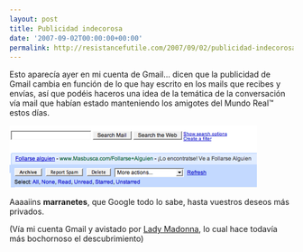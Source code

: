 ```yaml
---
layout: post
title: Publicidad indecorosa
date: '2007-09-02T00:00:00+00:00'
permalink: http://resistancefutile.com/2007/09/02/publicidad-indecorosa/
---
```

Esto aparecía ayer en mi cuenta de Gmail... dicen que la publicidad de Gmail cambia en función de lo que hay escrito en los mails que recibes y envías, así que podéis haceros una idea de la temática de la conversación vía mail que habían estado manteniendo los amigotes del Mundo Real&trade; estos días. 

<img src='/assets/zz019a1636.png' class="centro_borde" alt='gmail me propone que me folle a alguien' />

Aaaaiins <strong>marranetes</strong>, que Google todo lo sabe, hasta vuestros deseos más privados.

(Vía mi cuenta Gmail y avistado por <a href="http://childrenatyourfeet.com">Lady Madonna</a>, lo cual hace todavía más bochornoso el descubrimiento)

